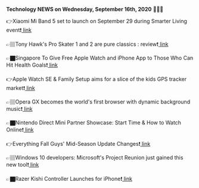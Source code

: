 <b>Technology NEWS on Wednesday, September 16th, 2020</b> 📡📡📡 

👉Xiaomi Mi Band 5 set to launch on September 29 during Smarter Living event❗️<a href='https://techblock.club/?p=7251'> link</a>

👉🏽Tony Hawk's Pro Skater 1 and 2 are pure classics : review❗️<a href='https://techblock.club/?p=7253'> link</a>

👉🏿Singapore To Give Free Apple Watch and iPhone App to Those Who Can Hit Health Goals❗️<a href='https://techblock.club/?p=7255'> link</a>

👉Apple Watch SE & Family Setup aims for a slice of the kids GPS tracker market❗️<a href='https://techblock.club/?p=7257'> link</a>

👉🏽Opera GX becomes the world's first browser with dynamic background music❗️<a href='https://techblock.club/?p=7259'> link</a>

👉🏿Nintendo Direct Mini Partner Showcase: Start Time & How to Watch Online❗️<a href='https://techblock.club/?p=7261'> link</a>

👉Everything Fall Guys' Mid-Season Update Changes❗️<a href='https://techblock.club/?p=7263'> link</a>

👉🏽Windows 10 developers: Microsoft's Project Reunion just gained this new tool❗️<a href='https://techblock.club/?p=7265'> link</a>

👉🏿Razer Kishi Controller Launches for iPhone❗️<a href='https://techblock.club/?p=7267'> link</a>

